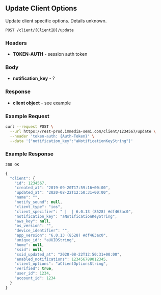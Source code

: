 ## Update Client Options
Update client specific options.   Details unknown.

`POST /client/{ClientID}/update`

### Headers
- **TOKEN-AUTH** -  session auth token

### Body
- **notification_key** - ?


### Response
- **client object** - see example

### Example Request
```sh
curl --request POST \
  --url https://rest-prod.immedia-semi.com/client/1234567/update \
  --header 'token-auth: {Auth-Token}' \
  --data '{"notification_key":"aNotificationKeyString"}'
```


### Example Response
`200 OK`

```javascript
{
  "client": {
    "id": 1234567,
    "created_at": "2019-09-20T17:59:16+00:00",
    "updated_at": "2020-08-22T12:50:31+00:00",
    "name": "",
    "notify_sound": null,
    "client_type": "ios",
    "client_specifier": " |  | 6.0.13 (8528) #df463ac0",
    "notification_key": "aNotificationKeyString",
    "aws_key": null,
    "os_version": "",
    "device_identifier": "",
    "app_version": "6.0.13 (8528) #df463ac0",
    "unique_id": "aUUIDString",
    "home": null,
    "ssid": null,
    "ssid_updated_at": "2020-08-22T12:50:31+00:00",
    "enabled_notifications": 123456789012345,
    "client_options": "aClientOptionsString",
    "verified": true,
    "user_id": 1234,
    "account_id": 1234
  }
}
```